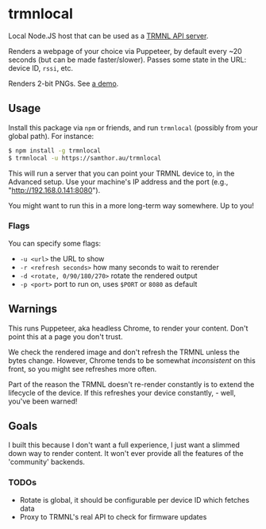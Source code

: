 # trmnlocal

Local Node.JS host that can be used as a [TRMNL API server](https://docs.usetrmnl.com/go/diy/byos).

Renders a webpage of your choice via Puppeteer, by default every ~20 seconds (but can be made faster/slower).
Passes some state in the URL: device ID, `rssi`, etc.

Renders 2-bit PNGs.
See [a demo](https://bsky.app/profile/samthor.au/post/3lxgh2wwjn22v).

## Usage

Install this package via `npm` or friends, and run `trmnlocal` (possibly from your global path).
For instance:

```bash
$ npm install -g trmnlocal
$ trmnlocal -u https://samthor.au/trmnlocal
```

This will run a server that you can point your TRMNL device to, in the Advanced setup.
Use your machine's IP address and the port (e.g., "http://192.168.0.141:8080").

You might want to run this in a more long-term way somewhere.
Up to you!

### Flags

You can specify some flags:

- `-u <url>` the URL to show
- `-r <refresh seconds>` how many seconds to wait to rerender
- `-d <rotate, 0/90/180/270>` rotate the rendered output
- `-p <port>` port to run on, uses `$PORT` or `8080` as default

## Warnings

This runs Puppeteer, aka headless Chrome, to render your content.
Don't point this at a page you don't trust.

We check the rendered image and don't refresh the TRMNL unless the bytes change.
However, Chrome tends to be somewhat _inconsistent_ on this front, so you might see refreshes more often.

Part of the reason the TRMNL doesn't re-render constantly is to extend the lifecycle of the device.
If this refreshes your device constantly, - well, you've been warned!

## Goals

I built this because I don't want a full experience, I just want a slimmed down way to render content.
It won't ever provide all the features of the 'community' backends.

### TODOs

- Rotate is global, it should be configurable per device ID which fetches data
- Proxy to TRMNL's real API to check for firmware updates

